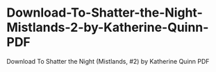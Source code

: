 # Download-To-Shatter-the-Night-Mistlands-2-by-Katherine-Quinn-PDF
Download To Shatter the Night (Mistlands, #2) by Katherine Quinn PDF
